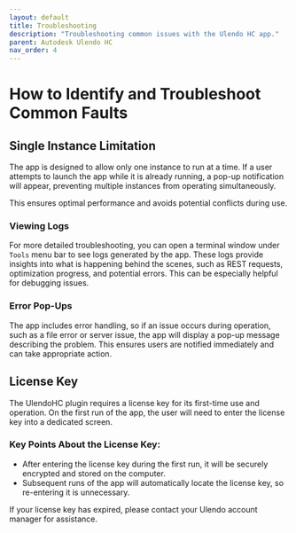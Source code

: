 ```yaml
---  
layout: default  
title: Troubleshooting  
description: "Troubleshooting common issues with the Ulendo HC app."  
parent: Autodesk Ulendo HC  
nav_order: 4  
---  
```


# How to Identify and Troubleshoot Common Faults  

## Single Instance Limitation  
The app is designed to allow only one instance to run at a time. If a user attempts to launch the app while it is already running, a pop-up notification will appear, preventing multiple instances from operating simultaneously.  

This ensures optimal performance and avoids potential conflicts during use.  

### Viewing Logs  
For more detailed troubleshooting, you can open a terminal window under `Tools` menu bar to see logs generated by the app. These logs provide insights into what is happening behind the scenes, such as REST requests, optimization progress, and potential errors. This can be especially helpful for debugging issues.  

### Error Pop-Ups  
The app includes error handling, so if an issue occurs during operation, such as a file error or server issue, the app will display a pop-up message describing the problem. This ensures users are notified immediately and can take appropriate action.  

## License Key  
The UlendoHC plugin requires a license key for its first-time use and operation. On the first run of the app, the user will need to enter the license key into a dedicated screen.  

### Key Points About the License Key:  
- After entering the license key during the first run, it will be securely encrypted and stored on the computer.  
- Subsequent runs of the app will automatically locate the license key, so re-entering it is unnecessary.  

If your license key has expired, please contact your Ulendo account manager for assistance.  
